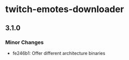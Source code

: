 # twitch-emotes-downloader

## 3.1.0

### Minor Changes

- fe246b1: Offer different architecture binaries
